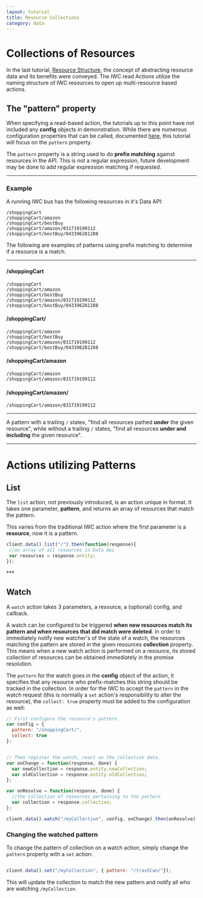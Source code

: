 ```yaml
---
layout: tutorial
title: Resource Collections 
category: data
---
```


# Collections of Resources
In the last tutorial, [Resource Structure](03_structure.html), the concept of abstracting resource data  and its benefits
were conveyed. The IWC read Actions utilize the naming structure of IWC resources to open up multi-resource based 
actions.

## The "pattern" property
When specifying a read-based action, the tutorials up to this point have not included any **config** objects in 
demonstration. While there are numerous configuration properties that can be called, documented [here](TODO), this
tutorial will focus on the `pattern` property.

The `pattern` property is a string used to do **prefix matching** against resources in the API. This is not a regular
expression, future development may be done to add regular expression matching if requested. 

***

### Example
A running IWC bus has the following resources in it's Data API:

```
/shoppingCart
/shoppingCart/amazon
/shoppingCart/bestBuy
/shoppingCart/amazon/031719199112
/shoppingCart/bestBuy/043396281288
```

The following are examples of patterns using prefix matching to determine if a resource is a match.

***

#### /shoppingCart
```
/shoppingCart
/shoppingCart/amazon
/shoppingCart/bestBuy
/shoppingCart/amazon/031719199112
/shoppingCart/bestBuy/043396281288
```

#### /shoppingCart/
```
/shoppingCart/amazon
/shoppingCart/bestBuy
/shoppingCart/amazon/031719199112
/shoppingCart/bestBuy/043396281288
```

#### /shoppingCart/amazon
```
/shoppingCart/amazon
/shoppingCart/amazon/031719199112
```

#### /shoppingCart/amazon/
```
/shoppingCart/amazon/031719199112
```

***

A pattern with a trailing `/` states, "find all resources pathed **under** the given resource", while without a trailing
`/` states, "find all resources **under and including** the given resource".
 
***
 
# Actions utilizing Patterns

## List
The `list` action, not previously introduced, is an action unique in format. It takes one parameter, **pattern**, and
returns an array of resources that match the pattern.

This varies from the traditional IWC action where the first parameter is a **resource**, now it is a pattern.

``` js
client.data().list("/").then(function(response){
 //an array of all resources in Data Api
 var resources = response.entity;
});
```

<p data-height="450" data-theme-id="0" data-slug-hash="dYxgyO" data-default-tab="result" data-user="Kevin-K" class='codepen'>
***

## Watch
A `watch` action takes 3 parameters, a resource, a (optional) config, and callback. 

A watch can be configured to be triggered **when new resources match its pattern and when resources that did match were 
deleted**. In order to immediately notify new watcher's of the state of a watch, the resources matching the pattern are 
stored in the given resources **collection** property. This means when a new watch action is performed on a resource, 
its stored collection of resources can be obtained immediately in the promise resolution.

The `pattern` for the watch goes in the **config** object of the action, it specifies that any resource who prefix-matches
this string should be tracked in the collection. In order for the IWC to accept the `pattern` in the watch request 
(this is normally a `set` action's responsibility to alter the resource), the `collect: true` property must be added
to the configuration as well:

``` js
// First configure the resource's pattern
var config = {
  pattern: "/shoppingCart/",
  collect: true
};


// Then register the watch, react on the collection data.
var onChange = function(response, done) {
  var newCollection = response.entity.newCollection;
  var oldCollection = response.entity.oldCollection;
};

var onResolve = function(response, done) {
  //the collection of resources pertaining to the pattern
  var collection = response.collection;
};

client.data().watch("/myCollection", config, onChange).then(onResolve);
```

<p data-height="450" data-theme-id="0" data-slug-hash="yYmRbm" data-default-tab="result" data-user="Kevin-K" class='codepen'>


### Changing the watched pattern
To change the pattern of collection on a watch action, simply change the `pattern` property with a `set` action:

``` js

client.data().set("/myCollection", { pattern: "/trashCan/"});
```

This will update the collection to match the new pattern and notify all who are watching `/myCollection`.